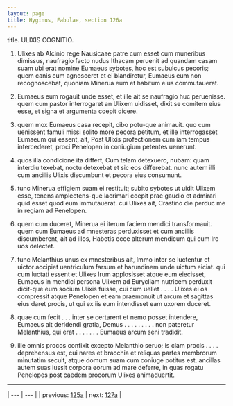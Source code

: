 ```yaml
---
layout: page
title: Hyginus, Fabulae, section 126a
---
```


title. ULIXIS COGNITIO.



1. Ulixes ab Alcinio rege Nausicaae patre cum esset cum muneribus dimissus, naufragio facto nudus Ithacam peruenit ad quandam casam suam ubi erat nomine Eumaeus sybotes, hoc est subulcus pecoris; quem canis cum agnosceret et ei blandiretur, Eumaeus eum non recognoscebat, quoniam Minerua eum et habitum eius commutauerat.



2. Eumaeus eum rogauit unde esset, et ille ait se naufragio huc peruenisse. quem cum pastor interrogaret an Ulixem uidisset, dixit se comitem eius esse, et signa et argumenta coepit dicere.



3. quem mox Eumaeus casa recepit, cibo potu-que animauit. quo cum uenissent famuli missi solito more pecora petitum, et ille interrogasset Eumaeum qui essent, ait, Post Ulixis profectionem cum iam tempus intercederet, proci Penelopen in coniugium petentes uenerunt.



4. quos illa condicione ita differt, Cum telam detexuero, nubam: quam interdiu texebat, noctu detexebat et sic eos differebat. nunc autem illi cum ancillis Ulixis discumbunt et pecora eius consumunt.



5. tunc Minerua effigiem suam ei restituit; subito sybotes ut uidit Ulixem esse, tenens amplectens-que lacrimari coepit prae gaudio et admirari quid esset quod eum immutauerat. cui Ulixes ait, Crastino die perduc me in regiam ad Penelopen.



6. quem cum duceret, Minerua ei iterum faciem mendici transformauit. quem cum Eumaeus ad mnesteras perduxisset et cum ancillis discumberent, ait ad illos, Habetis ecce alterum mendicum qui cum Iro uos delectet.



7. tunc Melanthius unus ex mnesteribus ait, Immo inter se luctentur et uictor accipiet uentriculum farsum et harundinem unde uictum eiciat. qui cum luctati essent et Ulixes Irum applosisset atque eum eiecisset, Eumaeus in mendici persona Ulixem ad Eurycliam nutricem perduxit dicit-que eum socium Ulixis fuisse, cui cum uellet . . . . Ulixes ei os compressit atque Penelopen et eam praemonuit ut arcum et sagittas eius daret procis, ut qui ex iis eum intendisset eam uxorem duceret.



8. quae cum fecit . . . inter se certarent et nemo posset intendere, Eumaeus ait deridendi gratia, Demus . . . . . . . . . non pateretur Melanthius, qui erat . . . . . . . Eumaeus arcum seni tradidit.



9. ille omnis procos confixit excepto Melanthio seruo; is clam procis . . . . deprehensus est, cui nares et bracchia et reliquas partes membrorum minutatim secuit, atque domum suam cum coniuge potitus est. ancillas autem suas iussit corpora eorum ad mare deferre, in quas rogatu Penelopes post caedem procorum Ulixes animaduertit.



---

| --- | --- |
| previous: [125a](../125a/) | next: [127a](../127a/) |